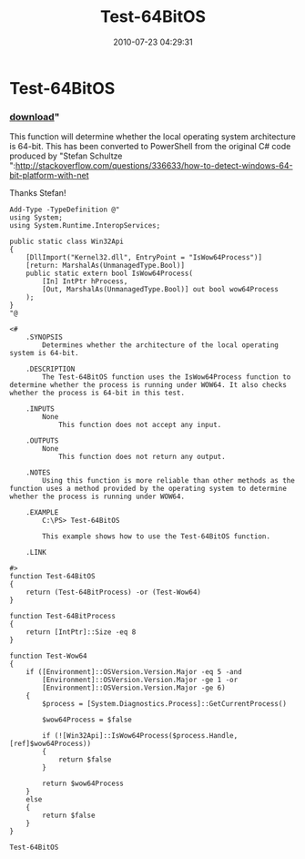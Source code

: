 ﻿---
pid:            2018
parent:         0
children:       
poster:         George Howarth
title:          Test-64BitOS
date:           2010-07-23 04:29:31
format:         posh
---

# Test-64BitOS

### [download](2018.ps1)"

This function will determine whether the local operating system architecture is 64-bit. This has been converted to PowerShell from the original C# code produced by "Stefan Schultze
":http://stackoverflow.com/questions/336633/how-to-detect-windows-64-bit-platform-with-net

Thanks Stefan!

```posh
Add-Type -TypeDefinition @"
using System;
using System.Runtime.InteropServices;

public static class Win32Api
{
    [DllImport("Kernel32.dll", EntryPoint = "IsWow64Process")]
    [return: MarshalAs(UnmanagedType.Bool)]
    public static extern bool IsWow64Process(
        [In] IntPtr hProcess,
        [Out, MarshalAs(UnmanagedType.Bool)] out bool wow64Process
    );
}
"@

<#
    .SYNOPSIS
        Determines whether the architecture of the local operating system is 64-bit.

    .DESCRIPTION
        The Test-64BitOS function uses the IsWow64Process function to determine whether the process is running under WOW64. It also checks whether the process is 64-bit in this test.

    .INPUTS
        None
            This function does not accept any input.

    .OUTPUTS
        None
            This function does not return any output.

    .NOTES
        Using this function is more reliable than other methods as the function uses a method provided by the operating system to determine whether the process is running under WOW64.
                    
    .EXAMPLE
        C:\PS> Test-64BitOS
        
        This example shows how to use the Test-64BitOS function.
        
    .LINK
        
#>
function Test-64BitOS
{
    return (Test-64BitProcess) -or (Test-Wow64)
}

function Test-64BitProcess
{
    return [IntPtr]::Size -eq 8
}

function Test-Wow64
{
    if ([Environment]::OSVersion.Version.Major -eq 5 -and 
        [Environment]::OSVersion.Version.Major -ge 1 -or 
        [Environment]::OSVersion.Version.Major -ge 6)
    {
        $process = [System.Diagnostics.Process]::GetCurrentProcess()
        
        $wow64Process = $false
        
        if (![Win32Api]::IsWow64Process($process.Handle, [ref]$wow64Process))
        {
            return $false
        }
        
        return $wow64Process
    }
    else
    {
        return $false
    }
}

Test-64BitOS
```
